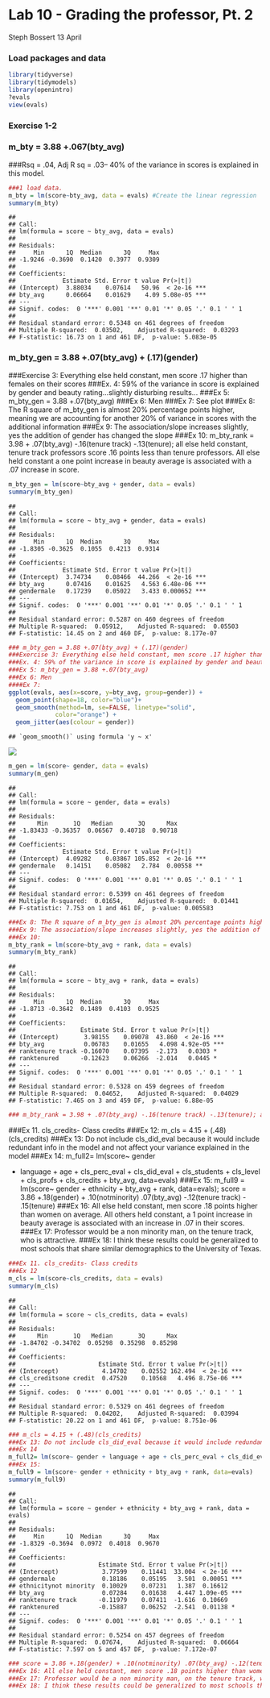 Lab 10 - Grading the professor, Pt. 2
================
Steph Bossert
13 April

### Load packages and data

``` r
library(tidyverse) 
library(tidymodels)
library(openintro)
?evals
view(evals)
```

### Exercise 1-2

### m\_bty = 3.88 +.067(bty\_avg)

\#\#\#Rsq = .04, Adj R sq = .03– 40% of the variance in scores is
explained in this model.

``` r
###1 load data.
m_bty = lm(score~bty_avg, data = evals) #Create the linear regression
summary(m_bty)
```

    ## 
    ## Call:
    ## lm(formula = score ~ bty_avg, data = evals)
    ## 
    ## Residuals:
    ##     Min      1Q  Median      3Q     Max 
    ## -1.9246 -0.3690  0.1420  0.3977  0.9309 
    ## 
    ## Coefficients:
    ##             Estimate Std. Error t value Pr(>|t|)    
    ## (Intercept)  3.88034    0.07614   50.96  < 2e-16 ***
    ## bty_avg      0.06664    0.01629    4.09 5.08e-05 ***
    ## ---
    ## Signif. codes:  0 '***' 0.001 '**' 0.01 '*' 0.05 '.' 0.1 ' ' 1
    ## 
    ## Residual standard error: 0.5348 on 461 degrees of freedom
    ## Multiple R-squared:  0.03502,    Adjusted R-squared:  0.03293 
    ## F-statistic: 16.73 on 1 and 461 DF,  p-value: 5.083e-05

### m\_bty\_gen = 3.88 +.07(bty\_avg) + (.17)(gender)

\#\#\#Exercise 3: Everything else held constant, men score .17 higher
than females on their scores \#\#\#Ex. 4: 59% of the variance in score
is explained by gender and beauty rating…slightly disturbing results…
\#\#\#Ex 5: m\_bty\_gen = 3.88 +.07(bty\_avg) \#\#\#Ex 6: Men \#\#\#Ex
7: See plot \#\#\#Ex 8: The R square of m\_bty\_gen is almost 20%
percentage points higher, meaning we are accounting for another 20% of
variance in scores with the additional information \#\#\#Ex 9: The
association/slope increases slightly, yes the addition of gender has
changed the slope \#\#\#Ex 10: m\_bty\_rank = 3.98 + .07(bty\_avg)
-.16(tenure track) -.13(tenure); all else held constant, tenure track
professors score .16 points less than tenure professors. All else held
constant a one point increase in beauty average is associated with a .07
increase in score.

``` r
m_bty_gen = lm(score~bty_avg + gender, data = evals)
summary(m_bty_gen)
```

    ## 
    ## Call:
    ## lm(formula = score ~ bty_avg + gender, data = evals)
    ## 
    ## Residuals:
    ##     Min      1Q  Median      3Q     Max 
    ## -1.8305 -0.3625  0.1055  0.4213  0.9314 
    ## 
    ## Coefficients:
    ##             Estimate Std. Error t value Pr(>|t|)    
    ## (Intercept)  3.74734    0.08466  44.266  < 2e-16 ***
    ## bty_avg      0.07416    0.01625   4.563 6.48e-06 ***
    ## gendermale   0.17239    0.05022   3.433 0.000652 ***
    ## ---
    ## Signif. codes:  0 '***' 0.001 '**' 0.01 '*' 0.05 '.' 0.1 ' ' 1
    ## 
    ## Residual standard error: 0.5287 on 460 degrees of freedom
    ## Multiple R-squared:  0.05912,    Adjusted R-squared:  0.05503 
    ## F-statistic: 14.45 on 2 and 460 DF,  p-value: 8.177e-07

``` r
### m_bty_gen = 3.88 +.07(bty_avg) + (.17)(gender) 
###Exercise 3: Everything else held constant, men score .17 higher than females on their scores
###Ex. 4: 59% of the variance in score is explained by gender and beauty rating...slightly disturbing results...
###Ex 5: m_bty_gen = 3.88 +.07(bty_avg)
###Ex 6: Men
####Ex 7: 
ggplot(evals, aes(x=score, y=bty_avg, group=gender)) + 
  geom_point(shape=18, color="blue")+
  geom_smooth(method=lm, se=FALSE, linetype="solid",
             color="orange") +
  geom_jitter(aes(colour = gender))
```

    ## `geom_smooth()` using formula 'y ~ x'

![](lab-10_files/figure-gfm/multiple%20regression-1.png)<!-- -->

``` r
m_gen = lm(score~ gender, data = evals)
summary(m_gen)
```

    ## 
    ## Call:
    ## lm(formula = score ~ gender, data = evals)
    ## 
    ## Residuals:
    ##      Min       1Q   Median       3Q      Max 
    ## -1.83433 -0.36357  0.06567  0.40718  0.90718 
    ## 
    ## Coefficients:
    ##             Estimate Std. Error t value Pr(>|t|)    
    ## (Intercept)  4.09282    0.03867 105.852  < 2e-16 ***
    ## gendermale   0.14151    0.05082   2.784  0.00558 ** 
    ## ---
    ## Signif. codes:  0 '***' 0.001 '**' 0.01 '*' 0.05 '.' 0.1 ' ' 1
    ## 
    ## Residual standard error: 0.5399 on 461 degrees of freedom
    ## Multiple R-squared:  0.01654,    Adjusted R-squared:  0.01441 
    ## F-statistic: 7.753 on 1 and 461 DF,  p-value: 0.005583

``` r
###Ex 8: The R square of m_bty_gen is almost 20% percentage points higher, meaning we are accounting for another 20% of variance in scores with the additional information 
###Ex 9: The association/slope increases slightly, yes the addition of gender has changed the slope
###Ex 10: 
m_bty_rank = lm(score~bty_avg + rank, data = evals)
summary(m_bty_rank)
```

    ## 
    ## Call:
    ## lm(formula = score ~ bty_avg + rank, data = evals)
    ## 
    ## Residuals:
    ##     Min      1Q  Median      3Q     Max 
    ## -1.8713 -0.3642  0.1489  0.4103  0.9525 
    ## 
    ## Coefficients:
    ##                  Estimate Std. Error t value Pr(>|t|)    
    ## (Intercept)       3.98155    0.09078  43.860  < 2e-16 ***
    ## bty_avg           0.06783    0.01655   4.098 4.92e-05 ***
    ## ranktenure track -0.16070    0.07395  -2.173   0.0303 *  
    ## ranktenured      -0.12623    0.06266  -2.014   0.0445 *  
    ## ---
    ## Signif. codes:  0 '***' 0.001 '**' 0.01 '*' 0.05 '.' 0.1 ' ' 1
    ## 
    ## Residual standard error: 0.5328 on 459 degrees of freedom
    ## Multiple R-squared:  0.04652,    Adjusted R-squared:  0.04029 
    ## F-statistic: 7.465 on 3 and 459 DF,  p-value: 6.88e-05

``` r
### m_bty_rank = 3.98 + .07(bty_avg) -.16(tenure track) -.13(tenure); all else held constant, tenure track professors score 
```

\#\#\#Ex 11. cls\_credits- Class credits \#\#\#Ex 12: m\_cls = 4.15 +
(.48)(cls\_credits) \#\#\#Ex 13: Do not include cls\_did\_eval because
it would include redundant info in the model and not affect your
variance explained in the model \#\#\#Ex 14: m\_full2= lm(score\~ gender
+ language + age + cls\_perc\_eval + cls\_did\_eval + cls\_students +
cls\_level + cls\_profs + cls\_credits + bty\_avg, data=evals) \#\#\#Ex
15: m\_full9 = lm(score\~ gender + ethnicity + bty\_avg + rank,
data=evals); score = 3.86 +.18(gender) + .10(notminority) .07(bty\_avg)
-.12(tenure track) - .15(tenure) \#\#\#Ex 16: All else held constant,
men score .18 points higher than women on average. All others held
constant, a 1 point increase in beauty average is associated with an
increase in .07 in their scores. \#\#\#Ex 17: Professor would be a non
minority man, on the tenure track, who is attractive. \#\#\#Ex 18: I
think these results could be generalized to most schools that share
similar demographics to the University of Texas.

``` r
###Ex 11. cls_credits- Class credits
###Ex 12
m_cls = lm(score~cls_credits, data = evals)
summary(m_cls)
```

    ## 
    ## Call:
    ## lm(formula = score ~ cls_credits, data = evals)
    ## 
    ## Residuals:
    ##      Min       1Q   Median       3Q      Max 
    ## -1.84702 -0.34702  0.05298  0.35298  0.85298 
    ## 
    ## Coefficients:
    ##                       Estimate Std. Error t value Pr(>|t|)    
    ## (Intercept)            4.14702    0.02552 162.494  < 2e-16 ***
    ## cls_creditsone credit  0.47520    0.10568   4.496 8.75e-06 ***
    ## ---
    ## Signif. codes:  0 '***' 0.001 '**' 0.01 '*' 0.05 '.' 0.1 ' ' 1
    ## 
    ## Residual standard error: 0.5329 on 461 degrees of freedom
    ## Multiple R-squared:  0.04202,    Adjusted R-squared:  0.03994 
    ## F-statistic: 20.22 on 1 and 461 DF,  p-value: 8.751e-06

``` r
### m_cls = 4.15 + (.48)(cls_credits)
###Ex 13: Do not include cls_did_eval because it would include redundant info in the model and not affect your variance explained in the model
###Ex 14
m_full2= lm(score~ gender + language + age + cls_perc_eval + cls_did_eval + cls_students + cls_level + cls_profs + cls_credits + bty_avg, data=evals)
###Ex 15:
m_full9 = lm(score~ gender + ethnicity + bty_avg + rank, data=evals)
summary(m_full9)
```

    ## 
    ## Call:
    ## lm(formula = score ~ gender + ethnicity + bty_avg + rank, data = evals)
    ## 
    ## Residuals:
    ##     Min      1Q  Median      3Q     Max 
    ## -1.8329 -0.3694  0.0972  0.4018  0.9670 
    ## 
    ## Coefficients:
    ##                       Estimate Std. Error t value Pr(>|t|)    
    ## (Intercept)            3.77599    0.11441  33.004  < 2e-16 ***
    ## gendermale             0.18186    0.05195   3.501  0.00051 ***
    ## ethnicitynot minority  0.10029    0.07231   1.387  0.16612    
    ## bty_avg                0.07284    0.01638   4.447 1.09e-05 ***
    ## ranktenure track      -0.11979    0.07411  -1.616  0.10669    
    ## ranktenured           -0.15887    0.06252  -2.541  0.01138 *  
    ## ---
    ## Signif. codes:  0 '***' 0.001 '**' 0.01 '*' 0.05 '.' 0.1 ' ' 1
    ## 
    ## Residual standard error: 0.5254 on 457 degrees of freedom
    ## Multiple R-squared:  0.07674,    Adjusted R-squared:  0.06664 
    ## F-statistic: 7.597 on 5 and 457 DF,  p-value: 7.172e-07

``` r
### score = 3.86 +.18(gender) + .10(notminority) .07(bty_avg) -.12(tenure track) - .15(tenure)
###Ex 16: All else held constant, men score .18 points higher than women on average. All others held constant, a 1 point increase in beauty average is associated with an increase in .07 in their scores. 
###Ex 17: Professor would be a non minority man, on the tenure track, who is attractive. 
###Ex 18: I think these results could be generalized to most schools that share similar demographics to the University of Texas. 
```
